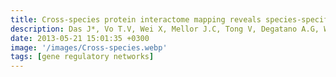 ```yaml
---
title: Cross-species protein interactome mapping reveals species-specific wiring of stress response pathways
description: Das J*, Vo T.V, Wei X, Mellor J.C, Tong V, Degatano A.G, Wang X, Wang L, Cordero N.A, Kruer-Zerhusen N, Matsuyama A, Pleiss J.A, Lipkin S.M, Yoshida M, Roth F.P, Yu H*
date: 2013-05-21 15:01:35 +0300
image: '/images/Cross-species.webp'
tags: [gene regulatory networks]
---
```

